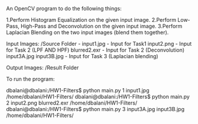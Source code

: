 An OpenCV program to do the following things:

1.Perform Histogram Equalization on the given input image.
2.Perform Low-Pass, High-Pass and Deconvolution on the given input image.
3.Perform Laplacian Blending on the two input images (blend them together).

Input Images: /Source Folder - 
input1.jpg - Input for Task1
input2.png - Input for Task 2 (LPF AND HPF)
blurred2.exr - Input for Task 2 (Deconvolution)
input3A.jpg input3B.jpg - Input for Task 3 (Laplacian blending)

Output Images: /Result Folder

To run the program:

dbalani@dbalani:/HW1-Filters$ python main.py 1 input1.jpg /home/dbalani/HW1-Filters/
dbalani@dbalani:/HW1-Filters$ python main.py 2 input2.png blurred2.exr /home/dbalani/HW1-Filters/
dbalani@dbalani:/HW1-Filters$ python main.py 3 input3A.jpg input3B.jpg /home/dbalani/HW1-Filters/